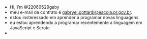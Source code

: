 - Hi, I’m @22060529gaby
- meu e-mail de contrato é gabryel.gottardi@escola.pr.gov.br.
- estou insteressado em aprender a programar novas linguagens
- eu estou aprendendo a programar recentemente a linguagem em JavaScript e Scratc
- 

